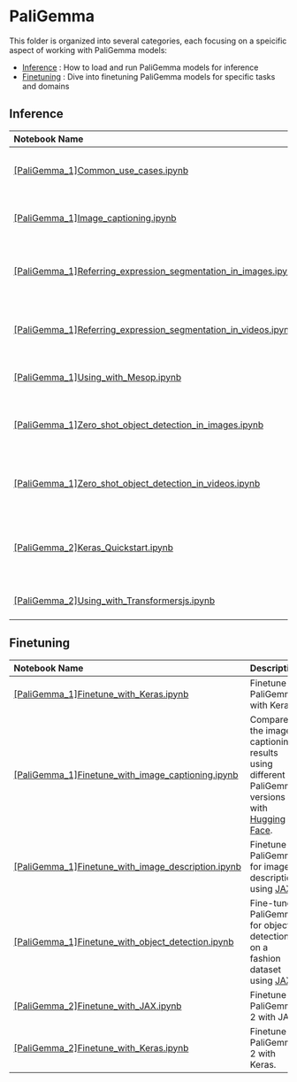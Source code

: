 # PaliGemma

This folder is organized into several categories, each focusing on a speicific aspect of working with PaliGemma models:

* [Inference](#inference) : How to load and run PaliGemma models for inference
* [Finetuning](#finetuning) : Dive into finetuning PaliGemma models for specific tasks and domains

## Inference
| Notebook Name | Description |
| :----------------------------------------------------------------------------------------------------------------------------------------------- | ------------------------------------------------------------------------------------------------------------------------------------------------------------------- |
| [[PaliGemma_1]Common_use_cases.ipynb]([PaliGemma_1]Common_use_cases.ipynb)                                                       | Illustrate some common use cases for PaliGemma. |
| [[PaliGemma_1]Image_captioning.ipynb]([PaliGemma_1]Image_captioning.ipynb)                                                       | Use PaliGemma to generate image captions using Keras.                                                                                                               |
| [[PaliGemma_1]Referring_expression_segmentation_in_images.ipynb]([PaliGemma_1]Referring_expression_segmentation_in_images.ipynb) | Referring Expression Segmentation in images using PaliGemma.                                                                                                        |
| [[PaliGemma_1]Referring_expression_segmentation_in_videos.ipynb]([PaliGemma_1]Referring_expression_segmentation_in_videos.ipynb) | Referring Expression Segmentation in videos using PaliGemma.                                                                                                        |
| [[PaliGemma_1]Using_with_Mesop.ipynb]([PaliGemma_1]Using_with_Mesop.ipynb)                                                           | Integrate PaliGemma with [Google Mesop](https://google.github.io/mesop/).                                                                                           |
| [[PaliGemma_1]Zero_shot_object_detection_in_images.ipynb]([PaliGemma_1]Zero_shot_object_detection_in_images.ipynb)               | Zero-shot Object Detection in images using PaliGemma.                                                                                                               |
| [[PaliGemma_1]Zero_shot_object_detection_in_videos.ipynb]([PaliGemma_1]Zero_shot_object_detection_in_videos.ipynb)               | Zero-shot Object Detection in videos using PaliGemma.                                                                                                               |
| [[PaliGemma_2]Keras_Quickstart.ipynb]([PaliGemma_2]Keras_Quickstart.ipynb)                                                              | PaliGemma 2 3B DOCCI model quickstart tutorial with Keras                                                                                                        |
| [[PaliGemma_2]Using_with_Transformersjs.ipynb]([PaliGemma_2]Using_with_Transformersjs.ipynb)                                                         | Run PaliGemma 2 with Transformers.js.                                                                                                                                      |
## Finetuning
| Notebook Name | Description |
| :----------------------------------------------------------------------------------------------------------------------------------------------- | ------------------------------------------------------------------------------------------------------------------------------------------------------------------- |
| [[PaliGemma_1]Finetune_with_Keras.ipynb]([PaliGemma_1]Finetune_with_Keras.ipynb)                                                             | Finetune PaliGemma with Keras.                                                                                                                                      |
| [[PaliGemma_1]Finetune_with_image_captioning.ipynb]([PaliGemma_1]Finetune_with_image_captioning.ipynb)                                   | Compare the image captioning results using different PaliGemma versions with [Hugging Face](https://huggingface.co/).                                               |
| [[PaliGemma_1]Finetune_with_image_description.ipynb]([PaliGemma_1]Finetune_with_image_description.ipynb)                                       | Finetune PaliGemma for image description using [JAX](https://github.com/google/jax).                                                                                |
| [[PaliGemma_1]Finetune_with_object_detection.ipynb]([PaliGemma_1]Finetune_with_object_detection.ipynb)                                       | Fine-tune PaliGemma for object detection on a fashion dataset using [JAX](https://github.com/google/jax).                                                                                |
| [[PaliGemma_2]Finetune_with_JAX.ipynb]([PaliGemma_2]Finetune_with_JAX.ipynb)                                                         | Finetune PaliGemma 2 with JAX.                                                                                                                                      |
| [[PaliGemma_2]Finetune_with_Keras.ipynb]([PaliGemma_2]Finetune_with_Keras.ipynb)                                                     | Finetune PaliGemma 2 with Keras.                                                                                                                                    |
